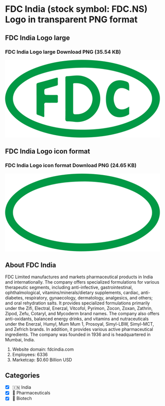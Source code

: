 # FDC India (stock symbol: FDC.NS) Logo in transparent PNG format

## FDC India Logo large

### FDC India Logo large Download PNG (35.54 KB)

![FDC India Logo large Download PNG (35.54 KB)](/img/orig/FDC.NS_BIG-61b10dcf.png)

## FDC India Logo icon format

### FDC India Logo icon format Download PNG (24.65 KB)

![FDC India Logo icon format Download PNG (24.65 KB)](/img/orig/FDC.NS-25435137.png)

## About FDC India

FDC Limited manufactures and markets pharmaceutical products in India and internationally. The company offers specialized formulations for various therapeutic segments, including anti-infective, gastrointestinal, ophthalmological, vitamins/minerals/dietary supplements, cardiac, anti-diabetes, respiratory, gynaecology, dermatology, analgesics, and others; and oral rehydration salts. It provides specialized formulations primarily under the Zifi, Electral, Enerzal, Vitcofol, Pyrimon, Zocon, Zoxan, Zathrin, Zipod, Zefu, Cotaryl, and Mycoderm brand names. The company also offers anti-oxidants, balanced energy drinks, and vitamins and nutraceuticals under the Enerzal, Humyl, Mum Mum 1, Prosoyal, Simyl-LBW, Simyl-MCT, and Zefrich brands. In addition, it provides various active pharmaceutical ingredients. The company was founded in 1936 and is headquartered in Mumbai, India.

1. Website domain: fdcindia.com
2. Employees: 6336
3. Marketcap: $0.60 Billion USD


## Categories
- [x] 🇮🇳 India
- [x] 💊 Pharmaceuticals
- [x] 🧬 Biotech
